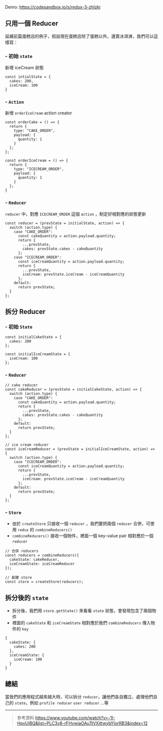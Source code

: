 Demo: https://codesandbox.io/s/redux-3-zhlzkj

## 只用一個 Reducer
延續前篇蛋糕店的例子，假設現在蛋糕店除了蛋糕以外，還賣冰淇淋，我們可以這樣寫：

### - 初始 `state` 
新增 iceCream 狀態
```javascript=1
const intialState = {
  cakes: 200,
  iceCream: 100
}
```

### - `Action`
新增 `orderIceCream` action creator
```javascript=1
const orderCake = () => {
  return {
    type: "CAKE_ORDER",
    payload: {
      quantity: 1
    }
  };
};

const orderIceCream = () => {
  return {
    type: "ICECREAM_ORDER",
    payload: {
      quantity: 1
    }
  };
}
```

### - `Reducer`
`reducer` 中，對應 `ICECREAM_ORDER` 這個 `action` ，制定好相對應的狀態更新
```javascript=1
const reducer = (prevState = initialState, action) => {
  switch (action.type) {
    case "CAKE_ORDER":
      const cakeQuantity = action.payload.quantity;
      return {
        ...prevState,
        cakes: prevState.cakes - cakeQuantity
      };
    case "ICECREAM_ORDER":
      const iceCreamQuantity = action.payload.quantity;
      return {
        ...prevState,
        iceCream: prevState.iceCream - iceCreamQuantity
      };
    default:
      return prevState;
  }
};
```

## 拆分 Reducer
### - 初始 `State`
```javascript=1
const initialCakeState = {
  cakes: 200
};

const initialIceCreamState = {
  iceCream: 100
};
```

### - `Reducer`
```javascript=1
// cake reducer
const cakeReducer = (prevState = initialCakeState, action) => {
  switch (action.type) {
    case "CAKE_ORDER":
      const cakeQuantity = action.payload.quantity;
      return {
        ...prevState,
        cakes: prevState.cakes - cakeQuantity
      };
    default:
      return prevState;
  }
};

// ice cream reducer
const iceCreamReducer = (prevState = initialIceCreamState, action) => {
  switch (action.type) {
    case "ICECREAM_ORDER":
      const iceCreamQuantity = action.payload.quantity;
      return {
        ...prevState,
        iceCream: prevState.iceCream - iceCreamQuantity
      };
    default:
      return prevState;
  }
};
```

### - `Store`
- 由於 `createStore` 只接收一個 `reducer` ，我們要把兩個 `reducer` 合併，可使用 `redux` 的 `combineReducers()`
- `combineReducers()` 接收一個物件，裡面一個 key-value pair 相對應於一個 `reducer`
```javascript=1
// 合併 reducers
const reducers = combineReducers({
  cakeState: cakeReducer,
  iceCreamState: iceCreamReducer
});

// 創建 store
const store = createStore(reducers);
```

## 拆分後的 `state`
- 拆分後，我們用 `store.getState()` 來看看 `state` 狀態，會發現包含了兩個物件
- 裡面的 `cakeState` 和 `iceCreamState` 相對應於我們 `combineReducers` 傳入物件的 `key`
```
{
  cakeState: {
    cakes: 200
  },
  iceCreamState: {
    iceCream: 100
  }
}
```

## 總結
當我們的應用程式越來越大時，可以拆分 `reducer`，讓他們各自獨立、處理他們自己的 `state`，例如 `profile reducer` `user reducer` ...等

--- 
> 參考資料
> https://www.youtube.com/watch?v=-1I-HpvUiBQ&list=PLC3y8-rFHvwiaOAuTtVXittwybYIorRB3&index=12